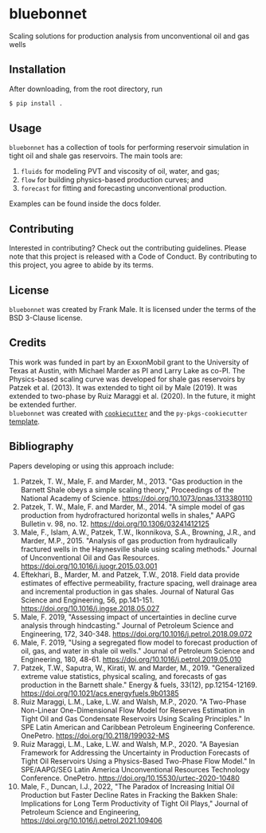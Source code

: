 # bluebonnet

Scaling solutions for production analysis from unconventional oil and gas wells

## Installation

After downloading, from the root directory, run
```bash
$ pip install .
```

## Usage

`bluebonnet` has a collection of tools for performing reservoir simulation in tight oil and shale gas reservoirs. The main tools are:
1. `fluids` for modeling PVT and viscosity of oil, water, and gas;
2. `flow` for building physics-based production curves; and
3. `forecast` for fitting and forecasting unconventional production.

Examples can be found inside the docs folder.

## Contributing

Interested in contributing? Check out the contributing guidelines. Please note that this project is released with a Code of Conduct. By contributing to this project, you agree to abide by its terms.

## License

`bluebonnet` was created by Frank Male. It is licensed under the terms of the BSD 3-Clause license.

## Credits

This work was funded in part by an ExxonMobil grant to the University of Texas at Austin, with Michael Marder as PI and Larry Lake as co-PI. The Physics-based scaling curve was developed for shale gas reservoirs by Patzek et al. (2013). It was extended to tight oil by Male (2019). It was extended to two-phase by Ruiz Maraggi et al. (2020).  In the future, it might be extended further.  
`bluebonnet` was created with [`cookiecutter`](https://cookiecutter.readthedocs.io/en/latest/) and the `py-pkgs-cookiecutter` [template](https://github.com/py-pkgs/py-pkgs-cookiecutter).

## Bibliography
Papers developing or using this approach include:
1. Patzek, T. W., Male, F. and Marder, M., 2013. "Gas production in the Barnett Shale obeys a simple scaling theory," Proceedings of the National Academy of Science. https://doi.org/10.1073/pnas.1313380110
2. Patzek, T. W., Male, F. and Marder, M., 2014. "A simple model of gas production from hydrofractured horizontal wells in shales," AAPG Bulletin v. 98, no. 12. https://doi.org/10.1306/03241412125
3. Male, F.,  Islam, A.W., Patzek, T.W., Ikonnikova, S.A., Browning, J.R., and Marder, M.P., 2015. "Analysis of gas production from hydraulically fractured wells in the Haynesville shale using scaling methods."  Journal of Unconventional Oil and Gas Resources. https://doi.org/10.1016/j.juogr.2015.03.001
3. Eftekhari, B., Marder, M. and Patzek, T.W., 2018. Field data provide estimates of effective permeability, fracture spacing, well drainage area and incremental production in gas shales. Journal of Natural Gas Science and Engineering, 56, pp.141-151. https://doi.org/10.1016/j.jngse.2018.05.027
4.  Male, F. 2019, "Assessing impact of uncertainties in decline curve analysis through hindcasting." Journal of Petroleum Science and Engineering, 172, 340-348. https://doi.org/10.1016/j.petrol.2018.09.072
5. Male, F. 2019, "Using a segregated flow model to forecast production of oil, gas, and water in shale oil wells." Journal of Petroleum Science and Engineering, 180, 48-61. https://doi.org/10.1016/j.petrol.2019.05.010
5. Patzek, T.W., Saputra, W., Kirati, W. and Marder, M., 2019. "Generalized extreme value statistics, physical scaling, and forecasts of gas production in the Barnett shale." Energy & fuels, 33(12), pp.12154-12169. https://doi.org/10.1021/acs.energyfuels.9b01385
5. Ruiz Maraggi, L.M., Lake, L.W. and Walsh, M.P., 2020. "A Two-Phase Non-Linear One-Dimensional Flow Model for Reserves Estimation in Tight Oil and Gas Condensate Reservoirs Using Scaling Principles." In SPE Latin American and Caribbean Petroleum Engineering Conference. OnePetro. https://doi.org/10.2118/199032-MS
5. Ruiz Maraggi, L.M., Lake, L.W. and Walsh, M.P., 2020. "A Bayesian Framework for Addressing the Uncertainty in Production Forecasts of Tight Oil Reservoirs Using a Physics-Based Two-Phase Flow Model." In SPE/AAPG/SEG Latin America Unconventional Resources Technology Conference. OnePetro. https://doi.org/10.15530/urtec-2020-10480
6. Male, F., Duncan, I.J., 2022, "The Paradox of Increasing Initial Oil Production but Faster Decline Rates in Fracking the Bakken Shale: Implications for Long Term Productivity of Tight Oil Plays," Journal of Petroleum Science and Engineering, https://doi.org/10.1016/j.petrol.2021.109406

